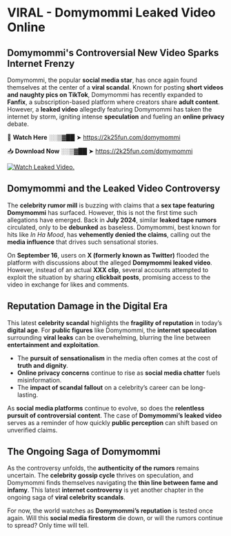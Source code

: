 # VIRAL - Domymommi Leaked Video Online

## **Domymommi's Controversial New Video Sparks Internet Frenzy**  

Domymommi, the popular **social media star**, has once again found themselves at the center of a **viral scandal**. Known for posting **short videos and naughty pics on TikTok**, Domymommi has recently expanded to **Fanfix**, a subscription-based platform where creators share **adult content**. However, a **leaked video** allegedly featuring Domymommi has taken the internet by storm, igniting intense **speculation** and fueling an **online privacy** debate.  

🔴 **Watch Here** ░░▒▓██ ➤ https://2k25fun.com/domymommi  

📥 **Download Now** ░░▒▓██ ➤ https://2k25fun.com/domymommi  

[![Watch Leaked Video.](https://miro.medium.com/v2/resize:fit:828/format:webp/1*cilzJN44JGOrTw9NJCrNHA.gif "Watch Leaked Video")](https://2k25fun.com/domymommi)

## **Domymommi and the Leaked Video Controversy**  

The **celebrity rumor mill** is buzzing with claims that a **sex tape featuring Domymommi** has surfaced. However, this is not the first time such allegations have emerged. Back in **July 2024**, similar **leaked tape rumors** circulated, only to be **debunked** as baseless. Domymommi, best known for hits like *In Ha Mood*, has **vehemently denied the claims**, calling out the **media influence** that drives such sensational stories.  

On **September 16**, users on **X (formerly known as Twitter)** flooded the platform with discussions about the alleged **Domymommi leaked video**. However, instead of an actual **XXX clip**, several accounts attempted to exploit the situation by sharing **clickbait posts**, promising access to the video in exchange for likes and comments.  

## **Reputation Damage in the Digital Era**  

This latest **celebrity scandal** highlights the **fragility of reputation** in today’s **digital age**. For **public figures** like Domymommi, the **internet speculation** surrounding **viral leaks** can be overwhelming, blurring the line between **entertainment and exploitation**.  

- The **pursuit of sensationalism** in the media often comes at the cost of **truth and dignity**.  
- **Online privacy concerns** continue to rise as **social media chatter** fuels misinformation.  
- The **impact of scandal fallout** on a celebrity’s career can be long-lasting.  

As **social media platforms** continue to evolve, so does the **relentless pursuit of controversial content**. The case of **Domymommi’s leaked video** serves as a reminder of how quickly **public perception** can shift based on unverified claims.  

## **The Ongoing Saga of Domymommi**  

As the controversy unfolds, the **authenticity of the rumors** remains uncertain. The **celebrity gossip cycle** thrives on speculation, and Domymommi finds themselves navigating the **thin line between fame and infamy**. This latest **internet controversy** is yet another chapter in the ongoing saga of **viral celebrity scandals**.  

For now, the world watches as **Domymommi’s reputation** is tested once again. Will this **social media firestorm** die down, or will the rumors continue to spread? Only time will tell.